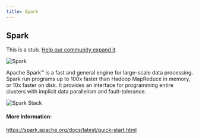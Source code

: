 ```yaml
---
title: Spark
---
```

## Spark

This is a stub. <a href='https://github.com/freecodecamp/guides/tree/master/src/pages/data-science-tools/spark/index.md' target='_blank' rel='nofollow'>Help our community expand it</a>.

![](https://spark.apache.org/images/spark-logo-trademark.png "Spark")

Apache Spark™ is a fast and general engine for large-scale data processing. Spark run programs up to 100x faster than Hadoop MapReduce in memory, or 10x faster on disk. It provides an interface for programming entire clusters with implicit data parallelism and fault-tolerance.

![Spark Stack](https://spark.apache.org/images/spark-stack.png "spark stack")


#### More Information:
<!-- Please add any articles you think might be helpful to read before writing the article -->
https://spark.apache.org/docs/latest/quick-start.html


